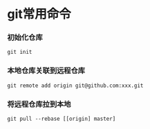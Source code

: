 # git常用命令



### 初始化仓库

```git command
git init
```



### 本地仓库关联到远程仓库

```git command
git remote add origin git@github.com:xxx.git
```



### 将远程仓库拉到本地

```git command
git pull --rebase [[origin] master]
```

